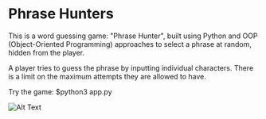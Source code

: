 # Phrase Hunters


This is a word guessing game: "Phrase Hunter", built using Python and OOP (Object-Oriented Programming) approaches to select a phrase at random, hidden from the player. 

A player tries to guess the phrase by inputting individual characters. There is a limit on the maximum attempts they are allowed to have.

Try the game: $python3 app.py

![Alt Text](http://g.recordit.co/pRqMzMT65t.gif)
